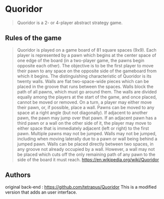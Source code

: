 # Quoridor

>Quoridor is a 2- or 4-player abstract strategy game.

## Rules of the game
>Quoridor is played on a game board of 81 square spaces (9x9). Each player is represented by a pawn which begins at the center space of one edge of the board (in a two-player game, the pawns begin opposite each other). The objective is to be the first player to move their pawn to any space on the opposite side of the gameboard from which it begins.
>The distinguishing characteristic of Quoridor is its twenty walls. Walls are flat two-space-wide pieces which can be placed in the groove that runs between the spaces. Walls block the path of all pawns, which must go around them. The walls are divided equally among the players at the start of the game, and once placed, cannot be moved or removed. On a turn, a player may either move their pawn, or, if possible, place a wall.
>Pawns can be moved to any space at a right angle (but not diagonally). If adjacent to another pawn, the pawn may jump over that pawn. If an adjacent pawn has a third pawn or a wall on the other side of it, the player may move to either space that is immediately adjacent (left or right) to the first pawn. Multiple pawns may not be jumped. Walls may not be jumped, including when moving laterally due to a pawn or wall being behind a jumped pawn.
>Walls can be placed directly between two spaces, in any groove not already occupied by a wall. However, a wall may not be placed which cuts off the only remaining path of any pawn to the side of the board it must reach.
https://en.wikipedia.org/wiki/Quoridor

## Authors
original back-end : https://github.com/tetrapus/Quoridor
This is a modified version that adds an user interface.
